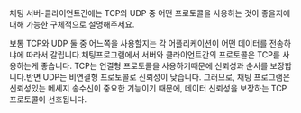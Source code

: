 채팅 서버-클라이언트간에는 TCP와 UDP 중 어떤 프로토콜을 사용하는 것이 좋을지에 대해 가능한 구체적으로 설명해주세요.

보통 TCP와 UDP 둘 중 어느쪽을 사용할지는 각 어플리케이션이 어떤 데이터를 전송하냐에 따라서 갈립니다.채팅프로그램에서 서버와 클라이언트간의 프로토콜은 TCP를 사용하는게 좋습니다.
TCP는 연결형 프로토콜을 사용하기때문에 신뢰성과 순서를 보장합니다.반면 UDP는 비연결형 프로토콜로 신뢰성이 낮습니다.
그러므로, 채팅 프로그램은 신뢰성있는 메세지 송수신이 중요한 기능이기 때문에, 데이터 신뢰성을 보장하는 TCP 프로토콜이 선호됩니다.

